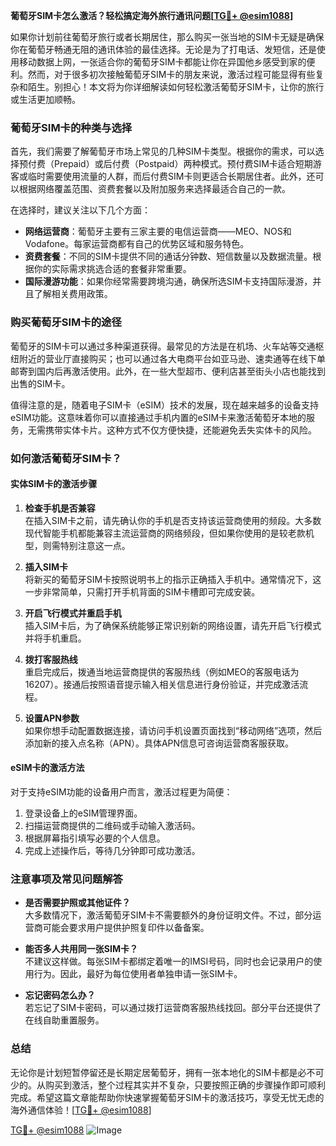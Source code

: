**葡萄牙SIM卡怎么激活？轻松搞定海外旅行通讯问题[[TG💪+ @esim1088](https://t.me/s/esim1088)]**

如果你计划前往葡萄牙旅行或者长期居住，那么购买一张当地的SIM卡无疑是确保你在葡萄牙畅通无阻的通讯体验的最佳选择。无论是为了打电话、发短信，还是使用移动数据上网，一张适合你的葡萄牙SIM卡都能让你在异国他乡感受到家的便利。然而，对于很多初次接触葡萄牙SIM卡的朋友来说，激活过程可能显得有些复杂和陌生。别担心！本文将为你详细解读如何轻松激活葡萄牙SIM卡，让你的旅行或生活更加顺畅。

### 葡萄牙SIM卡的种类与选择

首先，我们需要了解葡萄牙市场上常见的几种SIM卡类型。根据你的需求，可以选择预付费（Prepaid）或后付费（Postpaid）两种模式。预付费SIM卡适合短期游客或临时需要使用流量的人群，而后付费SIM卡则更适合长期居住者。此外，还可以根据网络覆盖范围、资费套餐以及附加服务来选择最适合自己的一款。

在选择时，建议关注以下几个方面：
- **网络运营商**：葡萄牙主要有三家主要的电信运营商——MEO、NOS和Vodafone。每家运营商都有自己的优势区域和服务特色。
- **资费套餐**：不同的SIM卡提供不同的通话分钟数、短信数量以及数据流量。根据你的实际需求挑选合适的套餐非常重要。
- **国际漫游功能**：如果你经常需要跨境沟通，确保所选SIM卡支持国际漫游，并且了解相关费用政策。

### 购买葡萄牙SIM卡的途径

葡萄牙的SIM卡可以通过多种渠道获得。最常见的方法是在机场、火车站等交通枢纽附近的营业厅直接购买；也可以通过各大电商平台如亚马逊、速卖通等在线下单邮寄到国内后再激活使用。此外，在一些大型超市、便利店甚至街头小店也能找到出售的SIM卡。

值得注意的是，随着电子SIM卡（eSIM）技术的发展，现在越来越多的设备支持eSIM功能。这意味着你可以直接通过手机内置的eSIM卡来激活葡萄牙本地的服务，无需携带实体卡片。这种方式不仅方便快捷，还能避免丢失实体卡的风险。

### 如何激活葡萄牙SIM卡？

#### 实体SIM卡的激活步骤

1. **检查手机是否兼容**  
   在插入SIM卡之前，请先确认你的手机是否支持该运营商使用的频段。大多数现代智能手机都能兼容主流运营商的网络频段，但如果你使用的是较老款机型，则需特别注意这一点。

2. **插入SIM卡**  
   将新买的葡萄牙SIM卡按照说明书上的指示正确插入手机中。通常情况下，这一步非常简单，只需打开手机背面的SIM卡槽即可完成安装。

3. **开启飞行模式并重启手机**  
   插入SIM卡后，为了确保系统能够正常识别新的网络设置，请先开启飞行模式并将手机重启。

4. **拨打客服热线**  
   重启完成后，拨通当地运营商提供的客服热线（例如MEO的客服电话为16207）。接通后按照语音提示输入相关信息进行身份验证，并完成激活流程。

5. **设置APN参数**  
   如果你想手动配置数据连接，请访问手机设置页面找到“移动网络”选项，然后添加新的接入点名称（APN）。具体APN信息可咨询运营商客服获取。

#### eSIM卡的激活方法

对于支持eSIM功能的设备用户而言，激活过程更为简便：

1. 登录设备上的eSIM管理界面。
2. 扫描运营商提供的二维码或手动输入激活码。
3. 根据屏幕指引填写必要的个人信息。
4. 完成上述操作后，等待几分钟即可成功激活。

### 注意事项及常见问题解答

- **是否需要护照或其他证件？**  
  大多数情况下，激活葡萄牙SIM卡不需要额外的身份证明文件。不过，部分运营商可能会要求用户提供护照复印件以备备案。

- **能否多人共用同一张SIM卡？**  
  不建议这样做。每张SIM卡都绑定着唯一的IMSI号码，同时也会记录用户的使用行为。因此，最好为每位使用者单独申请一张SIM卡。

- **忘记密码怎么办？**  
  若忘记了SIM卡密码，可以通过拨打运营商客服热线找回。部分平台还提供了在线自助重置服务。

### 总结

无论你是计划短暂停留还是长期定居葡萄牙，拥有一张本地化的SIM卡都是必不可少的。从购买到激活，整个过程其实并不复杂，只要按照正确的步骤操作即可顺利完成。希望这篇文章能帮助你快速掌握葡萄牙SIM卡的激活技巧，享受无忧无虑的海外通信体验！[[TG💪+ @esim1088](https://t.me/s/esim1088)]

[TG💪+ @esim1088](https://t.me/s/esim1088) ![Image](https://i.postimg.cc/4NQfJmqS/Snipaste-2025-05-13-00-14-12.png)